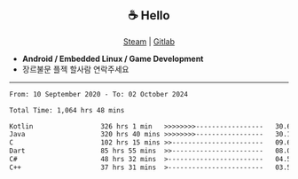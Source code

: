 <h2 align="center"> ☕ Hello </h2>

<p align="center">
  <a href="https://steamcommunity.com/id/Niforances/">Steam</a> |
  <a href="https://gitlab.com/niforances">Gitlab</a>
</p>

 - **Android / Embedded Linux / Game Development**
 - 장르불문 플젝 할사람 연락주세요

------

<!--START_SECTION:waka-->

```txt
From: 10 September 2020 - To: 02 October 2024

Total Time: 1,064 hrs 48 mins

Kotlin                 326 hrs 1 min   >>>>>>>>-----------------   30.62 %
Java                   320 hrs 40 mins >>>>>>>>-----------------   30.12 %
C                      102 hrs 15 mins >>-----------------------   09.60 %
Dart                   85 hrs 55 mins  >>-----------------------   08.07 %
C#                     48 hrs 32 mins  >------------------------   04.56 %
C++                    37 hrs 31 mins  >------------------------   03.52 %
```

<!--END_SECTION:waka-->
